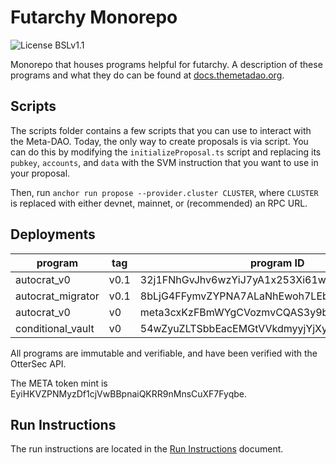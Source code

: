 # Futarchy Monorepo

![License BSLv1.1](https://img.shields.io/badge/License-BSLv1.1-lightgray.svg)

Monorepo that houses programs helpful for futarchy. A description of these programs
and what they do can be found at [docs.themetadao.org](https://docs.themetadao.org).

## Scripts

The scripts folder contains a few scripts that you can use to interact with the Meta-DAO.
Today, the only way to create proposals is via script. You can do this by modifying the 
`initializeProposal.ts` script and replacing its `pubkey`, `accounts`, and `data` with the
SVM instruction that you want to use in your proposal.

Then, run `anchor run propose --provider.cluster CLUSTER`, where `CLUSTER` is replaced with
either devnet, mainnet, or (recommended) an RPC URL.

## Deployments

| program           | tag | program ID                                  |
| ----------------- | --- | ------------------------------------------- |
| autocrat_v0       | v0.1| 32j1FNhGvJhv6wzYiJ7yA1x253Xi61wmVx56dxLqwuTR |
| autocrat_migrator | v0.1| 8bLjG4FFymvZYPNA7ALaNhEwoh7LEbJG3h2oPp1FwAYi |
| autocrat_v0       | v0  | meta3cxKzFBmWYgCVozmvCQAS3y9b3fGxrG9HkHL7Wi |
| conditional_vault | v0  | 54wZyuZLTSbbEacEMGtVVkdmyyjYjXybV3MrC1kQ4Uw7 |

All programs are immutable and verifiable, and have been verified with the OtterSec API.

The META token mint is EyiHKVZPNMyzDf1cjVwBBpnaiQKRR9nMnsCuXF7Fyqbe.

## Run Instructions

The run instructions are located in the [Run Instructions](RUN_INSTRUCTIONS.md) document.
